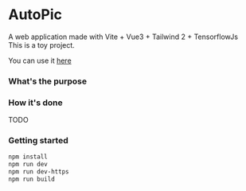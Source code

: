 # AutoPic

A web application made with Vite + Vue3 + Tailwind 2 + TensorflowJs  
This is a toy project.

You can use it [here](TODO)

### What's the purpose

### How it's done
TODO

### Getting started

```sh
npm install
npm run dev
npm run dev-https
npm run build
```
